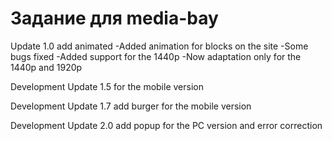 # Задание для media-bay
Update 1.0 add animated
  -Added animation for blocks on the site
  -Some bugs fixed
  -Added support for the 1440p
  -Now adaptation only for the 1440p and 1920p

Development Update 1.5 for the mobile version

Development Update 1.7 add burger for the mobile version 

Development Update 2.0 add popup for the PC version and error correction
